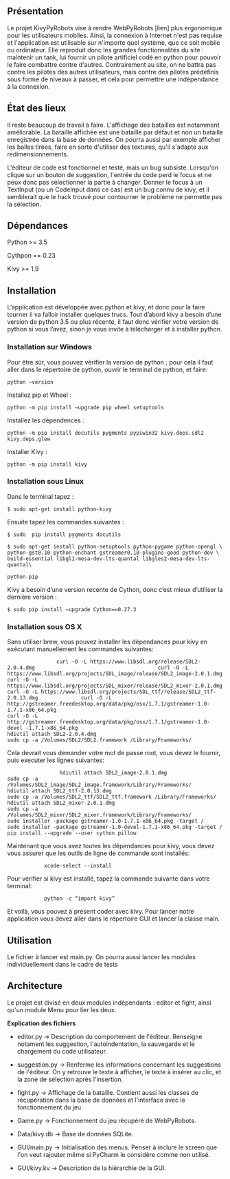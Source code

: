 ## Présentation

Le projet KivyPyRobots vise à rendre WebPyRobots [lien] plus ergonomique pour les utilisateurs mobiles. Ainsi, la connexion à Internet n'est pas requise et l'application est utilisable sur n'importe quel système, que ce soit mobile ou ordinateur. Elle reproduit donc les grandes fonctionnalités du site : maintenir un tank, lui fournir un pilote artificiel codé en python pour pouvoir le faire combattre contre d'autres. Contrairement au site, on ne battra pas contre les pilotes des autres utilisateurs, mais contre des pilotes prédéfinis sous forme de niveaux à passer, et cela pour permettre une indépendance à la connexion. 



## État des lieux

Il reste beaucoup de travail à faire. L'affichage des batailles est notamment améliorable. La bataille affichée est une bataille par défaut et non un bataille enregistrée dans la base de données. On pourra aussi par exemple afficher les balles tirées, faire en sorte d'utiliser des textures, qu'il s'adapte aux redimensionnements. 

L'éditeur de code est fonctionnel et testé, mais un bug subsiste. Lorsqu'on clique sur un bouton de suggestion, l'entrée du code perd le focus et ne peux donc pas sélectionner la partie à changer. Donner le focus à un TextInput (ou un CodeInput dans ce cas) est un bug connu de kivy, et il semblerait que le hack trouvé pour contourner le problème ne permette pas la sélection. 



## Dépendances

Python >= 3.5

Cythpon == 0.23

Kivy >= 1.9



## Installation

L’application est développée avec python et kivy, et donc pour la faire tourner il va falloir installer quelques trucs.
Tout d’abord kivy a besoin d’une version de python 3.5 ou plus récente, il faut donc vérifier votre version de python si vous l’avez, sinon je vous invite à télécharger et à installer python.
### Installation sur Windows
Pour être sûr, vous pouvez vérifier la version de python ; pour cela il faut aller dans le répertoire de python, ouvrir le terminal de python, et faire:

    python –version

Installez pip et Wheel :

    python -m pip install –upgrade pip wheel setuptools
Installez les dépendences :

    python -m pip install docutils pygments pypiwin32 kivy.deps.sdl2 kivy.deps.glew
    
Installer Kivy :

    python -m pip install kivy


### Installation sous Linux 
Dans le terminal tapez :

    $ sudo apt-get install python-kivy

Ensuite tapez les commandes suivantes : 

    $ sudo  pip install pygments docutils
    
    $ sudo apt-get install python-setuptools python-pygame python-opengl \
    python-gst0.10 python-enchant gstreamer0.10-plugins-good python-dev \
    build-essential libgl1-mesa-dev-lts-quantal libgles2-mesa-dev-lts-quantal\
    
    python-pip

Kivy a besoin d’une version recente de Cython, donc c’est mieux d’utiliser la dernière version  :

    $ sudo pip install –upgrade Cython==0.27.3
    
### Installation sous OS X

Sans utiliser brew, vous pouvez installer les dépendances pour kivy en exécutant manuellement les commandes suivantes:

                    curl –O -L https://www.libsdl.org/release/SDL2-2.0.4.dmg                				        curl -O -L https://www.libsdl.org/projects/SDL_image/release/SDL2_image-2.0.1.dmg 		        curl -O -L https://www.libsdl.org/projects/SDL_mixer/release/SDL2_mixer-2.0.1.dmg		        curl -O -L https://www.libsdl.org/projects/SDL_ttf/release/SDL2_ttf-2.0.13.dmg		        curl -O -L http://gstreamer.freedesktop.org/data/pkg/osx/1.7.1/gstreamer-1.0-1.7.1-x86_64.pkg    												        curl -O -L http://gstreamer.freedesktop.org/data/pkg/osx/1.7.1/gstreamer-1.0-devel -1.7.1-x86_64.pkg        												        hdiutil attach SDL2-2.0.4.dmg 								        sudo cp -a /Volumes/SDL2/SDL2.framework /Library/Frameworks/

Cela devrait vous demander votre mot de passe root, vous devez le fournir, puis executer les lignes suivantes:
             
                     hdiutil attach SDL2_image-2.0.1.dmg     							       sudo cp -a /Volumes/SDL2_image/SDL2_image.framework/Library/Frameworks/   		       hdiutil attach SDL2_ttf-2.0.13.dmg 								       sudo cp -a /Volumes/SDL2_ttf/SDL2_ttf.framework /Library/Frameworks/ 			       hdiutil attach SDL2_mixer-2.0.1.dmg   							       sudo cp -a /Volumes/SDL2_mixer/SDL2_mixer.framework/Library/Frameworks/   		       sudo installer -package gstreamer-1.0-1.7.1-x86_64.pkg -target /  				       sudo installer -package gstreamer-1.0-devel-1.7.1-x86_64.pkg -target /  			       pip install --upgrade --user cython pillow

Maintenant que vous avez toutes les dépendances pour kivy, vous devez vous assurer que les outils de ligne de commande sont installés:

               	xcode-select --install
Pour vérifier si kivy est installé, tapez la commande suivante dans votre terminal:

        		python -c “import kivy”

Et voilà, vous pouvez à présent coder avec kivy. Pour lancer notre application vous devez aller dans le répertoire GUI et lancer la classe main.


## Utilisation

Le fichier à lancer est main.py. On pourra aussi lancer les modules individuellement dans le cadre de tests


## Architecture 

Le projet est divisé en deux modules indépendants : editor et fight, ainsi qu'un module Menu pour lier les deux. 

__Explication des fichiers__

* editor.py -> Description du comportement de l'éditeur. Renseigne notament les suggestion, l'autoindentation, la sauvegarde et le chargement du code utilisateur.

* suggestion.py -> Renferme les informations concernant les suggestions de l'éditeur. On y retrouve le texte à afficher, le texte à insérer au clic, et la zone de sélection après l'insertion. 

* fight.py -> Affichage de la bataille. Contient aussi les classes de récupération dans la base de données et l'interface avec le fonctionnement du jeu.

* Game.py -> Fonctionnement du jeu récupéré de WebPyRobots. 

* Data/kivy.db -> Base de données SQLite.

* GUI/main.py -> Initialisation des menus. Penser à inclure le screen que l'on veut rajouter même si PyCharm le considère comme non utilisé.

* GUI/kivy.kv -> Description de la hiérarchie de la GUI. 

